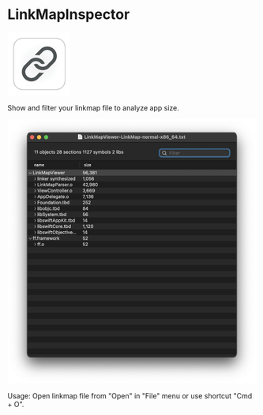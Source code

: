 # LinkMapInspector
![icon](docs/img/icon128.png)

Show and filter your linkmap file to analyze app size.


![screenshot](docs/img/screenshot.png)

Usage: Open linkmap file from "Open" in "File" menu or use shortcut "Cmd + O".